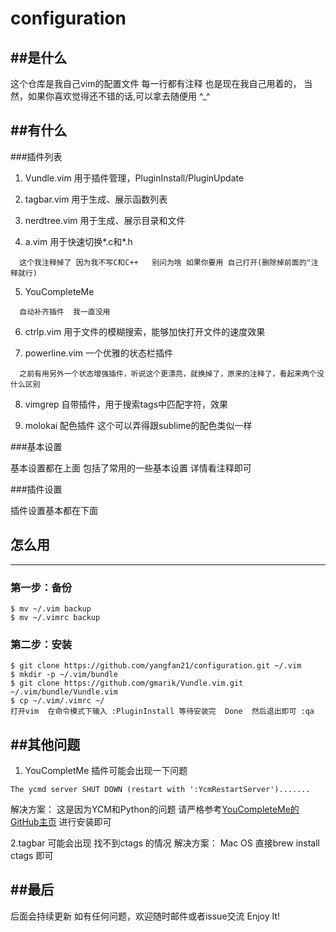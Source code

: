 # configuration
##是什么
----
这个仓库是我自己vim的配置文件 每一行都有注释 也是现在我自己用着的， 当然，如果你喜欢觉得还不错的话,可以拿去随便用 ^_^

##有什么
----
###插件列表

1. Vundle.vim 用于插件管理，PluginInstall/PluginUpdate

2. tagbar.vim 用于生成、展示函数列表

3. nerdtree.vim 用于生成、展示目录和文件

4. a.vim 用于快速切换*.c和*.h  
```
  这个我注释掉了 因为我不写C和C++   别问为啥 如果你要用 自己打开(删除掉前面的"注释就行)
```
5. YouCompleteMe   
```
  自动补齐插件  我一直没用
 ```
6. ctrlp.vim 用于文件的模糊搜索，能够加快打开文件的速度效果

7. powerline.vim 一个优雅的状态栏插件 
```
  之前有用另外一个状态增强插件，听说这个更漂亮，就换掉了，原来的注释了，看起来两个没什么区别
```

8. vimgrep 自带插件，用于搜索tags中匹配字符，效果

9. molokai 配色插件 这个可以弄得跟sublime的配色类似一样

###基本设置

基本设置都在上面 包括了常用的一些基本设置  详情看注释即可

###插件设置

插件设置基本都在下面 

## 怎么用
-----
### 第一步：备份
```
$ mv ~/.vim backup
$ mv ~/.vimrc backup
```
### 第二步：安装
```
$ git clone https://github.com/yangfan21/configuration.git ~/.vim
$ mkdir -p ~/.vim/bundle
$ git clone https://github.com/gmarik/Vundle.vim.git ~/.vim/bundle/Vundle.vim
$ cp ~/.vim/.vimrc ~/
打开vim  在命令模式下输入 :PluginInstall 等待安装完  Done  然后退出即可 :qa
```

##其他问题
------
1. YouCompletMe 插件可能会出现一下问题
```
The ycmd server SHUT DOWN (restart with ':YcmRestartServer').......
```
解决方案： 这是因为YCM和Python的问题  请严格参考[YouCompleteMe的GitHub主页](https://github.com/Valloric/YouCompleteMe) 进行安装即可

2.tagbar 可能会出现 找不到ctags 的情况 
解决方案： Mac OS 直接brew install ctags 即可


##最后
------
后面会持续更新 如有任何问题，欢迎随时邮件或者issue交流  Enjoy It!
